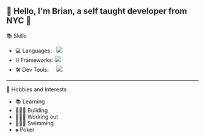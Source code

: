 ## 👋 Hello, I'm Brian, a self taught developer from NYC 🗽

📚 Skills
* 💻 Languages:  &nbsp; [![](https://skillicons.dev/icons?i=java,py,ts,solidity)]()
* ⛓️ Frameworks: [![](https://skillicons.dev/icons?i=spring,flask,fastapi)]()
* 🛠️ Dev Tools:  &nbsp; &nbsp; [![](https://skillicons.dev/icons?i=jenkins,docker,kubernetes,aws,gcp,openshift)]()
---
🌟 Hobbies and Interests
* 📚 Learning
* 👨🏽‍💻 Building
* 🏋🏽‍♂️ Working out
* 🏊🏽‍♂️ Swimming
* ♠️  Poker
